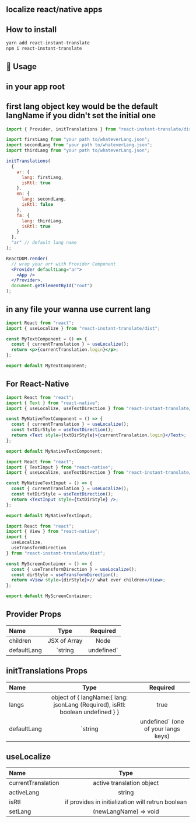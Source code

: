 ## localize react/native apps

## How to install

```sh
yarn add react-instant-translate
npm i react-instant-translate
```

## 🔨 Usage

## in your app root

## first lang object key would be the default langName if you didn't set the initial one

```jsx
import { Provider, initTranslations } from "react-instant-translate/dist";

import firstLang from "your path to/whateverLang.json";
import secondLang from "your path to/whateverLang.json";
import thirdLang from "your path to/whateverLang.json";

initTranslations(
  {
    ar: {
      lang: firstLang,
      isRtl: true
    },
    en: {
      lang: secondLang,
      isRtl: false
    },
    fa: {
      lang: thirdLang,
      isRtl: true
    }
  },
  "ar" // default lang name
);

ReactDOM.render(
  // wrap your arr with Provider Component
  <Provider defaultLang="ar">
    <App />
  </Provider>,
  document.getElementById("root")
);
```

## in any file your wanna use current lang

```jsx
import React from "react";
import { useLocalize } from "react-instant-translate/dist";

const MyTextComponent = () => {
  const { currentTranslation } = useLocalize();
  return <p>{currentTranslation.login}</p>;
};

export default MyTextComponent;
```

## For React-Native

```jsx
import React from "react";
import { Text } from "react-native";
import { useLocalize, useTextDirection } from "react-instant-translate/dist";

const MyNativeTextComponent = () => {
  const { currentTranslation } = useLocalize();
  const txtDirStyle = useTextDirection();
  return <Text style={txtDirStyle}>{currentTranslation.login}</Text>;
};

export default MyNativeTextComponent;
```

```jsx
import React from "react";
import { TextInput } from "react-native";
import { useLocalize, useTextDirection } from "react-instant-translate/dist";

const MyNativeTextInput = () => {
  const { currentTranslation } = useLocalize();
  const txtDirStyle = useTextDirection();
  return <TextInput style={txtDirStyle} />;
};

export default MyNativeTextInput;
```

```jsx
import React from "react";
import { View } from "react-native";
import {
  useLocalize,
  useTransformDirection
} from "react-instant-translate/dist";

const MyScreenContainer = () => {
  const { useTransformDirection } = useLocalize();
  const dirStyle = useTransformDirection();
  return <View style={dirStyle}>// what ever children</View>;
};

export default MyScreenContainer;
```

## Provider Props

| Name        |         Type         | Required |
| :---------- | :------------------: | :------: |
| children    |     JSX of Array     |   Node   | true |
| defaultLang | `string | undefined` |  false   |

## initTranslations Props

| Name        |                                      Type                                      | Required |
| :---------- | :----------------------------------------------------------------------------: | :------: |
| langs       | object of { langName:{ lang: jsonLang (Required), isRtl: boolean undefined } } |   true   |
| defaultLang |                 `string | undefined` (one of your langs keys)                  |  false   |

## useLocalize

| Name               |                       Type                        |
| :----------------- | :-----------------------------------------------: |
| currentTranslation |             active translation object             |
| activeLang         |                      string                       |
| isRtl              | if provides in initialization will retrun boolean |
| setLang            |               (newLangName) => void               |

```

```
